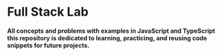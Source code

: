 # Full Stack Lab

**All concepts and problems with examples in JavaScript and TypeScript this repository is dedicated to learning, practicing, and reusing code snippets for future projects.**
